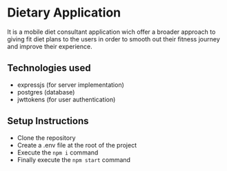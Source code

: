 # Dietary Application
It is a mobile diet consultant application wich offer a broader approach to giving fit diet plans to the users in order to smooth out their fitness journey and improve their experience.

## Technologies used
- expressjs (for server implementation)
- postgres (database)
- jwttokens (for user authentication) 

## Setup Instructions
- Clone the repository 
- Create a .env file at the root of the project
- Execute the `npm i` command
- Finally execute the `npm start` command
